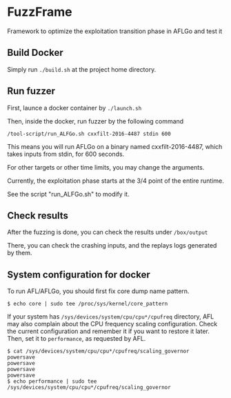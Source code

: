 # FuzzFrame
Framework to optimize the exploitation transition phase in AFLGo and test it

## Build Docker
Simply run ``` ./build.sh ``` at the project home directory.

## Run fuzzer
First, launce a docker container by ``` ./launch.sh ```

Then, inside the docker, run fuzzer by the following command
```
/tool-script/run_ALFGo.sh cxxfilt-2016-4487 stdin 600
```
This means you will run AFLGo on a binary named cxxfilt-2016-4487, which takes inputs from stdin, for 600 seconds.

For other targets or other time limits, you may change the arguments.

Currently, the exploitation phase starts at the 3/4 point of the entire runtime.

See the script "run_ALFGo.sh" to modify it.

## Check results
After the fuzzing is done, you can check the results under ``` /box/output ```

There, you can check the crashing inputs, and the replays logs generated by them.


## System configuration for docker

To run AFL/AFLGo, you should first fix core dump name pattern.
```
$ echo core | sudo tee /proc/sys/kernel/core_pattern
```

If your system has `/sys/devices/system/cpu/cpu*/cpufreq` directory, AFL may
also complain about the CPU frequency scaling configuration. Check the current
configuration and remember it if you want to restore it later. Then, set it to
`performance`, as requested by AFL.
```
$ cat /sys/devices/system/cpu/cpu*/cpufreq/scaling_governor
powersave
powersave
powersave
powersave
$ echo performance | sudo tee /sys/devices/system/cpu/cpu*/cpufreq/scaling_governor
```

